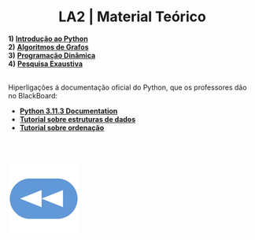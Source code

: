 <h1 style="text-align: center;">LA2 | Material Teórico</h1>

**1)** [**Introdução ao Python**](LA2-1.pdf)
<br>**2)** [**Algoritmos de Grafos**](LA2-2.pdf)
<br>**3)** [**Programação Dinâmica**](LA2-3.pdf)
<br>**4)** [**Pesquisa Exaustiva**](LA2-4.pdf)

<br> Hiperligações á documentação oficial do Python, que os professores dão no BlackBoard:
* [**Python 3.11.3 Documentation**](https://docs.python.org/3/index.html)
* [**Tutorial sobre estruturas de dados**](https://docs.python.org/3/tutorial/datastructures.html)
* [**Tutorial sobre ordenação**](https://docs.python.org/3/howto/sorting.html)

<br><br>

[![retroceder](https://raw.githubusercontent.com/David81820/Recursos-LCC/main/Rewind.png)](https://david81820.github.io/Recursos-LCC/2ano/2sem/LA2)
